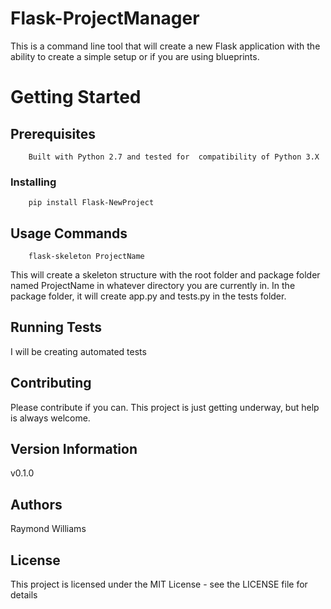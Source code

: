 Flask-ProjectManager
====================

This is a command line tool that will create a new Flask application with the ability to create a simple setup or if you are using blueprints.

Getting Started
===============

Prerequisites
-------------


```
    Built with Python 2.7 and tested for  compatibility of Python 3.X
```

### Installing

```
    pip install Flask-NewProject
```

## Usage Commands
```
    flask-skeleton ProjectName
```
This will create a skeleton structure with the root folder and package folder named ProjectName in whatever directory you are currently in.
In the package folder, it will create app.py and tests.py in the tests folder.

## Running Tests

I will be creating automated tests

## Contributing

Please contribute if you can. This project is just getting underway, but help is always welcome.

## Version Information

v0.1.0

## Authors

Raymond Williams

## License

This project is licensed under the MIT License - see the LICENSE file for details

